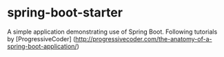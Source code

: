 # spring-boot-starter
A simple application demonstrating use of Spring Boot. Following tutorials by [ProgressiveCoder] (http://progressivecoder.com/the-anatomy-of-a-spring-boot-application/)
